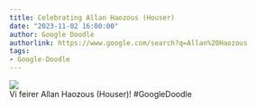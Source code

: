 ```yaml
---
title: Celebrating Allan Haozous (Houser)
date: "2023-11-02 16:00:00"
author: Google Doodle
authorlink: https://www.google.com/search?q=Allan%20Haozous
tags:
- Google-Doodle
---
```

<img src="https://www.google.com/logos/doodles/2023/celebrating-allan-haozous-houser-6753651837110055.2-l.png" referrerpolicy="no-referrer"><br>Vi feirer Allan Haozous (Houser)! #GoogleDoodle
